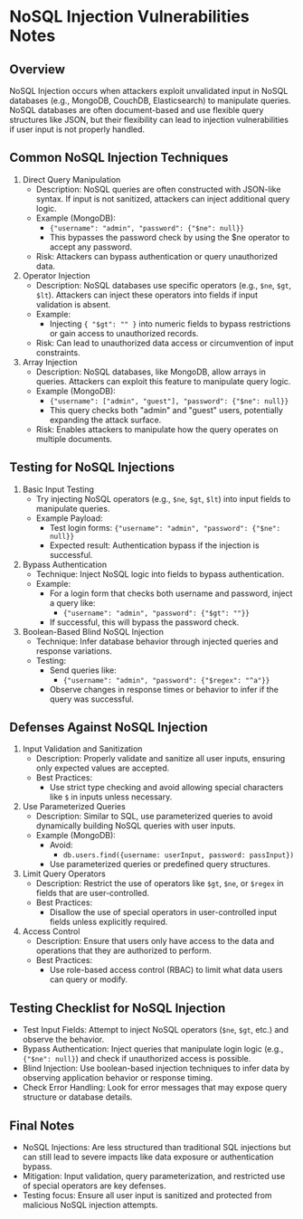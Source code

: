 # NoSQL Injection Vulnerabilities Notes
## Overview
NoSQL Injection occurs when attackers exploit unvalidated input in NoSQL databases (e.g., MongoDB, CouchDB, Elasticsearch) to manipulate queries. NoSQL databases are often document-based and use flexible query structures like JSON, but their flexibility can lead to injection vulnerabilities if user input is not properly handled.

## Common NoSQL Injection Techniques
1. Direct Query Manipulation
    - Description: NoSQL queries are often constructed with JSON-like syntax. If input is not sanitized, attackers can inject additional query logic.
    - Example (MongoDB):
        - ```{"username": "admin", "password": {"$ne": null}}```
        - This bypasses the password check by using the $ne operator to accept any password.
    - Risk: Attackers can bypass authentication or query unauthorized data.
2. Operator Injection
    - Description: NoSQL databases use specific operators (e.g., ```$ne```, ```$gt```, ```$lt```). Attackers can inject these operators into fields if input validation is absent.
    - Example:
        - Injecting ```{ "$gt": "" }``` into numeric fields to bypass restrictions or gain access to unauthorized records.
    - Risk: Can lead to unauthorized data access or circumvention of input constraints.
3. Array Injection
    - Description: NoSQL databases, like MongoDB, allow arrays in queries. Attackers can exploit this feature to manipulate query logic.
    - Example (MongoDB):
        - ```{"username": ["admin", "guest"], "password": {"$ne": null}}```
        - This query checks both "admin" and "guest" users, potentially expanding the attack surface.
    - Risk: Enables attackers to manipulate how the query operates on multiple documents.

## Testing for NoSQL Injections
1. Basic Input Testing
    - Try injecting NoSQL operators (e.g., ```$ne```, ```$gt```, ```$lt```) into input fields to manipulate queries.
    - Example Payload:
        - Test login forms: ```{"username": "admin", "password": {"$ne": null}}```
        - Expected result: Authentication bypass if the injection is successful.
2. Bypass Authentication
    - Technique: Inject NoSQL logic into fields to bypass authentication.
    - Example:
        - For a login form that checks both username and password, inject a query like:
            - ```{"username": "admin", "password": {"$gt": ""}}```
        - If successful, this will bypass the password check.
3. Boolean-Based Blind NoSQL Injection
    - Technique: Infer database behavior through injected queries and response variations.
    - Testing:
        - Send queries like:
            - ```{"username": "admin", "password": {"$regex": "^a"}}```
        - Observe changes in response times or behavior to infer if the query was successful.
## Defenses Against NoSQL Injection
1. Input Validation and Sanitization
    - Description: Properly validate and sanitize all user inputs, ensuring only expected values are accepted.
    - Best Practices:
        - Use strict type checking and avoid allowing special characters like ```$``` in inputs unless necessary.
2. Use Parameterized Queries
    - Description: Similar to SQL, use parameterized queries to avoid dynamically building NoSQL queries with user inputs.
    - Example (MongoDB):
        - Avoid:
            - ```db.users.find({username: userInput, password: passInput})```
        - Use parameterized queries or predefined query structures.
3. Limit Query Operators
    - Description: Restrict the use of operators like ```$gt```, ```$ne```, or ```$regex``` in fields that are user-controlled.
    - Best Practices:
        - Disallow the use of special operators in user-controlled input fields unless explicitly required.
4. Access Control
    - Description: Ensure that users only have access to the data and operations that they are authorized to perform.
    - Best Practices:
        - Use role-based access control (RBAC) to limit what data users can query or modify.
## Testing Checklist for NoSQL Injection
- Test Input Fields: Attempt to inject NoSQL operators (```$ne```, ```$gt```, etc.) and observe the behavior.
- Bypass Authentication: Inject queries that manipulate login logic (e.g., ```{"$ne": null}```) and check if unauthorized access is possible.
 - Blind Injection: Use boolean-based injection techniques to infer data by observing application behavior or response timing.
 - Check Error Handling: Look for error messages that may expose query structure or database details.

## Final Notes
- NoSQL Injections: Are less structured than traditional SQL injections but can still lead to severe impacts like data exposure or authentication bypass.
- Mitigation: Input validation, query parameterization, and restricted use of special operators are key defenses.
- Testing focus: Ensure all user input is sanitized and protected from malicious NoSQL injection attempts.
